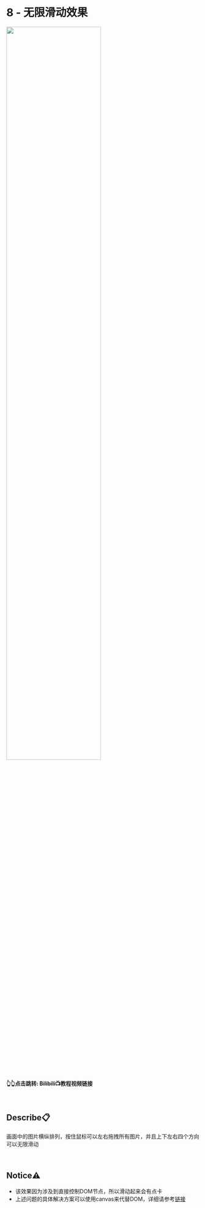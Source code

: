 # 8 - 无限滑动效果
<a href="https://www.bilibili.com/video/BV1mu4m1K7HV">
<img src="https://i1.hdslb.com/bfs/archive/525ec9c37285e66bd60f51fd9ca409a6518165f2.jpg" width="70%">
</a>

**👆👆点击跳转: Bilibili📺教程视频链接**

<br>

## **Describe📋️**
画面中的图片横纵排列，按住鼠标可以左右拖拽所有图片，并且上下左右四个方向可以无限滑动

<br>

## **Notice⚠️**
- 该效果因为涉及到直接控制DOM节点，所以滑动起来会有点卡
- 上述问题的具体解决方案可以使用canvas来代替DOM，详细请参考[链接](https://github.com/JIEJOE-WEB-Tutorial/008-02-infinite-scrolling-canvas)


